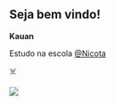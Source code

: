 ## Seja bem vindo! 
**Kauan**

Estudo na escola [@Nicota](https://ww.instagram.com/escola.donanicota/)

☠️

![](https://media1.tenor.com/m/YjPBups7H48AAAAC/6m-rain.gif)
